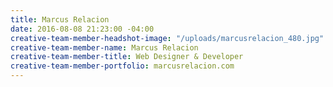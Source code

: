 ```yaml
---
title: Marcus Relacion
date: 2016-08-08 21:23:00 -04:00
creative-team-member-headshot-image: "/uploads/marcusrelacion_480.jpg"
creative-team-member-name: Marcus Relacion
creative-team-member-title: Web Designer & Developer
creative-team-member-portfolio: marcusrelacion.com
---
```


